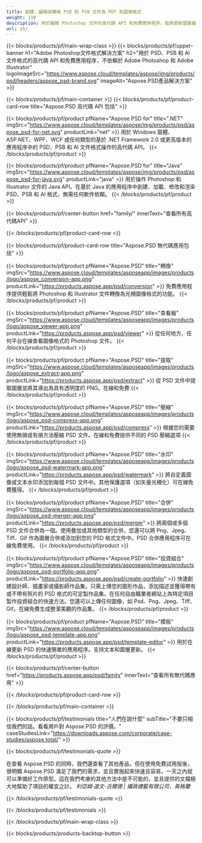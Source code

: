 ```yaml
---
title: 創建、編輯或轉換 PSD 和 PSB 文件為 PDF 和圖像格式
weight: 310
description: 用於編輯​​ Photoshop 文件的高代碼 API 和免費應用程序。能夠更新圖層屬性，添加水印旋轉比例翻轉裁剪抖動光柵轉換。
url: zh/
---
```


{{< blocks/products/pf/main-wrap-class >}}
{{< blocks/products/pf/upper-banner h1="Adobe Photoshop文件格式解決方案" h2="用於 PSD、PSB 和 AI 文件格式的高代碼 API 和免費應用程序，不依賴於 Adob​​e Photoshop 和 Adob​​e Illustrator" logoImageSrc="https://www.aspose.cloud/templates/aspose/img/products/psd/headers/aspose_psd-brand.svg" imageAlt="Aspose.PSD產品解決方案" >}}

{{< blocks/products/pf/main-container >}}
{{< blocks/products/pf/product-card-row title="Aspose.PSD 高代碼 API 包括" >}}

{{< blocks/products/pf/product pfName="Aspose.PSD for" title=".NET" imgSrc="https://www.aspose.cloud/templates/aspose/img/products/psd/aspose_psd-for-net.svg" productLink="net" >}}
用於 Windows 窗體、ASP.NET、WPF、WCF 或任何類型的基於 .NET Framework 2.0 或更高版本的應用程序中的 PSD、PSB 和 AI 文件格式操作的高代碼 API。
{{< /blocks/products/pf/product >}}

{{< blocks/products/pf/product pfName="Aspose.PSD for" title="Java" imgSrc="https://www.aspose.cloud/templates/aspose/img/products/psd/aspose_psd-for-java.svg" productLink="java" >}}
用於操作 Photoshop 和 Illustrator 文件的 Java API。在基於 Java 的應用程序中創建、加載、修改和渲染 PSD、PSB 和 AI 格式，無需任何軟件依賴。
{{< /blocks/products/pf/product >}}

{{< blocks/products/pf/center-button href="family/" innerText="查看所有高代碼API" >}}

{{< /blocks/products/pf/product-card-row >}}

{{< blocks/products/pf/product-card-row title="Aspose.PSD 無代碼應用包括" >}}

{{< blocks/products/pf/product pfName="Aspose.PSD" title="轉換" imgSrc="https://www.aspose.cloud/templates/asposeapp/images/products/logo/aspose_conversion-app.png" productLink="https://products.aspose.app/psd/conversion" >}}
免費應用程序提供輕鬆將 Photoshop 和 Illustrator 文件轉換為光柵圖像格式的功能。
{{< /blocks/products/pf/product >}}

{{< blocks/products/pf/product pfName="Aspose.PSD" title="查看器" imgSrc="https://www.aspose.cloud/templates/asposeapp/images/products/logo/aspose_viewer-app.png" productLink="https://products.aspose.app/psd/viewer" >}}
從任何地方、任何平台在線查看圖像格式的 Photoshop 文件。
{{< /blocks/products/pf/product >}}

{{< blocks/products/pf/product pfName="Aspose.PSD" title="提取" imgSrc="https://www.aspose.cloud/templates/asposeapp/images/products/logo/aspose_extract-app.png" productLink="https://products.aspose.app/psd/extract" >}}
從 PSD 文件中提取圖層並將其導出為具有透明度的 PNG。在線和免費
{{< /blocks/products/pf/product >}}

{{< blocks/products/pf/product pfName="Aspose.PSD" title="壓縮" imgSrc="https://www.aspose.cloud/templates/asposeapp/images/products/logo/aspose_psd-compress-app.png" productLink="https://products.aspose.app/psd/compress" >}}
根據您的需要使用無損或有損方法壓縮 PSD 文件。在線和免費提供不同的 PSD 壓縮選項
{{< /blocks/products/pf/product >}}

{{< blocks/products/pf/product pfName="Aspose.PSD" title="水印" imgSrc="https://www.aspose.cloud/templates/asposeapp/images/products/logo/aspose_psd-watermark-app.png" productLink="https://products.aspose.app/psd/watermark" >}}
將自定義圖像或文本水印添加到每個 PSD 文件中。其他保護選項（如矢量光柵化）可在線免費獲得。
{{< /blocks/products/pf/product >}}

{{< blocks/products/pf/product pfName="Aspose.PSD" title="合併" imgSrc="https://www.aspose.cloud/templates/asposeapp/images/products/logo/aspose_psd-merger-app.png" productLink="https://products.aspose.app/psd/merger" >}}
將兩個或多個 PSD 文件合併為一個。使用疊加或其他類型的合併。您還可以將 Png、Jpeg、Tiff、Gif 作為圖層合併或添加到您的 PSD 格式文件中。PSD 合併應用程序可在線免費使用。
{{< /blocks/products/pf/product >}}

{{< blocks/products/pf/product pfName="Aspose.PSD" title="投資組合" imgSrc="https://www.aspose.cloud/templates/asposeapp/images/products/logo/aspose_psd-portfolio-app.png" productLink="https://products.aspose.app/psd/create-portfolio" >}}
快速創建設計師、插畫家或攝影師作品集。只需上傳您的圖形作品，添加描述並獲得帶有或不帶有照片的 PSD 格式的可定製作品集。在任何自由職業者網站上為特定項目製作投資組合的快速方法。您還可以上傳任何圖像，如 Psd、Png、Jpeg、Tiff、Gif。在線免費生成整潔美觀的作品集。
{{< /blocks/products/pf/product >}}

{{< blocks/products/pf/product pfName="Aspose.PSD" title="模板" imgSrc="https://www.aspose.cloud/templates/asposeapp/images/products/logo/aspose_psd-template-app.png" productLink="https://products.aspose.app/psd/template-editor" >}}
用於在線更新 PSD 的快速簡單的應用程序。支持文本和圖層更新。
{{< /blocks/products/pf/product >}}

{{< blocks/products/pf/center-button href="https://products.aspose.app/psd/family" innerText="查看所有無代碼應用" >}}

{{< /blocks/products/pf/product-card-row >}}

{{< /blocks/products/pf/main-container >}}

{{< blocks/products/pf/testimonials title="人們在說什麼" subTitle="不要只相信我們的話。看看用戶對 Aspose.PSD 的評價。" caseStudiesLink="https://downloads.aspose.com/corporate/case-studies/aspose.total/" >}}

{{< blocks/products/pf/testimonials-quote >}}
<p class="first">
 在查看 Aspose.PSD 的同時，我們還查看了其他產品，但在使用免費試用版後，很明顯 Aspose.PSD 滿足了我們的需求，並且實施起來快速且容易，一天之內就可以準備好工作原型。這在我們考慮的其他方法中是不可能的，並且提供的文檔極大地幫助了項目的權宜之計。
 <em>
  利亞姆·道文-古爾德 | 攝政禮籃有限公司，英格蘭
 </em>
</p>

{{< /blocks/products/pf/testimonials-quote >}}

{{< /blocks/products/pf/testimonials >}}

{{< /blocks/products/pf/main-wrap-class >}}

{{< blocks/products/products-backtop-button >}}
